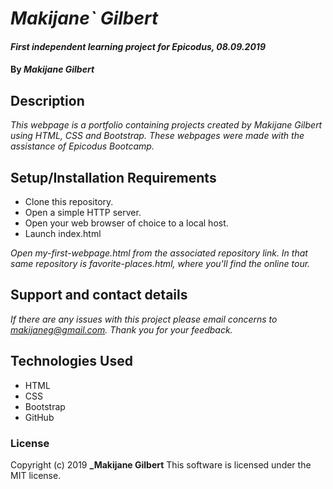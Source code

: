 # _Makijane` Gilbert_

#### _First independent learning project for Epicodus, 08.09.2019_

#### By _**Makijane Gilbert**_

## Description

_This webpage is a portfolio containing projects created by Makijane Gilbert using HTML, CSS and Bootstrap. These webpages were made with the assistance of Epicodus Bootcamp._

## Setup/Installation Requirements

* Clone this repository.
* Open a simple HTTP server.
* Open your web browser of choice to a local host.
* Launch index.html

_Open my-first-webpage.html from the associated repository link. In that same repository is favorite-places.html, where you'll find the online tour._


## Support and contact details

_If there are any issues with this project please email concerns to makijaneg@gmail.com. Thank you for your feedback._

## Technologies Used

* HTML
* CSS
* Bootstrap
* GitHub

### License

Copyright (c) 2019 **_Makijane Gilbert**
This software is licensed under the MIT license.

